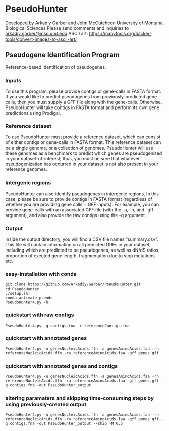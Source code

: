 # PseudoHunter

Developed by Arkadiy Garber and John McCutcheon
University of Montana, Biological Sciences
Please send comments and inquiries to arkadiy.garber@mso.umt.edu
ASCII art: https://manytools.org/hacker-tools/convert-images-to-ascii-art/ 
    
## Pseudogene Identification Program 
Reference-based identification of pseudogenes.

### Inputs
To use this program, please provide contigs or gene-calls in FASTA format. If you would like to predict pseudogenes from previously-predicted gene calls, then you must supply a GFF file along with the gene-calls. Otherwise, PseudoHunter will take contigs in FASTA format and perform its own gene predictions using Prodigal.

### Reference dataset
To use PseudoHunter must provide a reference dataset, which can consist of either contigs or gene-calls in FASTA format. This reference dataset can be a single genome, or a collection of genomes. PseudoHunter will use these genomes as a benchmark to predict which genes are pseudogenized in your dataset-of-interest; thus, you must be sure that whatever pseudogenization has occurred in your dataset is not also present in your reference genomes.

### Intergenic regions
PseudoHunter can also identify pseudogenes in intergenic regions. In this case, please be sure to provide contigs in FASTA format (regardless of whether you are providing gene calls + GFF inputs). For example, you can provide gene-calls with an associated GFF file (with the -a, -n, and -gff argument), and also provide the raw contigs using the -q argument.

### Output
Inside the output directory, you will find a CSV file names "summary.csv". This file will contain information on all predicted ORFs in your dataset, including which are predicted to be pseudogenes, as well as dN/dS ratios, proportion of exected gene length, fragmentation due to stop mutations, etc.


### easy-installation with conda
    git clone https://github.com/Arkadiy-Garber/PseudoHunter.git
    cd PseudoHunter
    ./setup.sh
    conda activate pseudo
    PseudoHunter4.py -h

### quickstart with raw contigs
    PseudoHunter4.py -q contigs.fna -r referenceContigs.fna

### quickstart with annotated genes
    PseudoHunter4.py -n genesNucleicAcids.ffn -a genesAminoAcids.faa -rn referenceNucleicAcids.ffn -ra referenceAminoAcids.faa -gff genes.gff
    
### quickstart with annotated genes and contigs
    PseudoHunter4.py -n genesNucleicAcids.ffn -a genesAminoAcids.faa -rn referenceNucleicAcids.ffn -ra referenceAminoAcids.faa -gff genes.gff -q contigs.fna -out PseudoHunter_output

### altering paramaters and skipping time-consuming steps by using previously-created output
    PseudoHunter4.py -n genesNucleicAcids.ffn -a genesAminoAcids.faa -rn referenceNucleicAcids.ffn -ra referenceAminoAcids.faa -gff genes.gff -q contigs.fna -out PseudoHunter_output --skip -M 0.5

